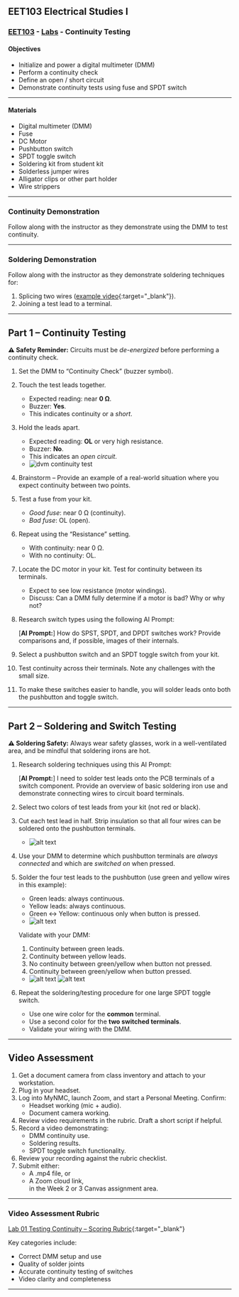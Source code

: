 ﻿---
layout: default
---

## EET103 Electrical Studies I

### [EET103](../../) - [Labs](../) - Continuity Testing

#### Objectives

- Initialize and power a digital multimeter (DMM)  
- Perform a continuity check  
- Define an open / short circuit  
- Demonstrate continuity tests using fuse and SPDT switch  

---

#### Materials

- Digital multimeter (DMM)  
- Fuse  
- DC Motor  
- Pushbutton switch  
- SPDT toggle switch  
- Soldering kit from student kit  
- Solderless jumper wires  
- Alligator clips or other part holder  
- Wire strippers  

---

### Continuity Demonstration

Follow along with the instructor as they demonstrate using the DMM to test continuity.

---

### Soldering Demonstration

Follow along with the instructor as they demonstrate soldering techniques for:  
1. Splicing two wires ([example video](https://www.youtube.com/watch?v=FTL_VCvkXrg){:target="_blank"}).  
2. Joining a test lead to a terminal.  

---

## Part 1 – Continuity Testing

**⚠️ Safety Reminder:** Circuits must be *de-energized* before performing a continuity check.  

1. Set the DMM to “Continuity Check” (buzzer symbol).  
2. Touch the test leads together.  
   - Expected reading: near **0 Ω**.  
   - Buzzer: **Yes**.  
   - This indicates continuity or a *short*.  
3. Hold the leads apart.  
   - Expected reading: **OL** or very high resistance.  
   - Buzzer: **No**.  
   - This indicates an *open circuit*.  
   - ![dvm continuity test](dvm_continuity_test.jpg)  
4. Brainstorm – Provide an example of a real-world situation where you expect continuity between two points.  
5. Test a fuse from your kit.  
   - *Good fuse*: near 0 Ω (continuity).  
   - *Bad fuse*: OL (open).  
6. Repeat using the “Resistance” setting.  
   - With continuity: near 0 Ω.  
   - With no continuity: OL.  
7. Locate the DC motor in your kit. Test for continuity between its terminals.  
   - Expect to see low resistance (motor windings).  
   - Discuss: Can a DMM fully determine if a motor is bad? Why or why not?  
8. Research switch types using the following AI Prompt:  

   [**AI Prompt:**] How do SPST, SPDT, and DPDT switches work? Provide comparisons and, if possible, images of their internals.  

9. Select a pushbutton switch and an SPDT toggle switch from your kit.  
10. Test continuity across their terminals. Note any challenges with the small size.  
11. To make these switches easier to handle, you will solder leads onto both the pushbutton and toggle switch.  

---

## Part 2 – Soldering and Switch Testing

**⚠️ Soldering Safety:** Always wear safety glasses, work in a well-ventilated area, and be mindful that soldering irons are hot.  

1. Research soldering techniques using this AI Prompt:  

   [**AI Prompt:**] I need to solder test leads onto the PCB terminals of a switch component. Provide an overview of basic soldering iron use and demonstrate connecting wires to circuit board terminals.  

2. Select two colors of test leads from your kit (not red or black).  
3. Cut each test lead in half. Strip insulation so that all four wires can be soldered onto the pushbutton terminals.  
   - ![alt text](test_leads.jpg)  
4. Use your DMM to determine which pushbutton terminals are *always connected* and which are *switched on* when pressed.  
5. Solder the four test leads to the pushbutton (use green and yellow wires in this example):  
   - Green leads: always continuous.  
   - Yellow leads: always continuous.  
   - Green ↔ Yellow: continuous only when button is pressed.  
   - ![alt text](pb_switch_w_leads.jpg)  

   Validate with your DMM:  
   1. Continuity between green leads.  
   2. Continuity between yellow leads.  
   3. No continuity between green/yellow when button not pressed.  
   4. Continuity between green/yellow when button pressed.  
   - ![alt text](pb_cont_test_open.jpg) ![alt text](pb_cont_test_pressed.jpg)  

6. Repeat the soldering/testing procedure for one large SPDT toggle switch.  
   - Use one wire color for the **common** terminal.  
   - Use a second color for the **two switched terminals**.  
   - Validate your wiring with the DMM.  

---

## Video Assessment

1. Get a document camera from class inventory and attach to your workstation.  
2. Plug in your headset.  
3. Log into MyNMC, launch Zoom, and start a Personal Meeting. Confirm:  
   - Headset working (mic + audio).  
   - Document camera working.  
4. Review video requirements in the rubric. Draft a short script if helpful.  
5. Record a video demonstrating:  
   - DMM continuity use.  
   - Soldering results.  
   - SPDT toggle switch functionality.  
6. Review your recording against the rubric checklist.  
7. Submit either:  
   - A .mp4 file, or  
   - A Zoom cloud link,  
   in the Week 2 or 3 Canvas assignment area.  

---

### Video Assessment Rubric

[Lab 01 Testing Continuity – Scoring Rubric](l01_rubric.md){:target="_blank"}  

Key categories include:  
- Correct DMM setup and use  
- Quality of solder joints  
- Accurate continuity testing of switches  
- Video clarity and completeness  

---
